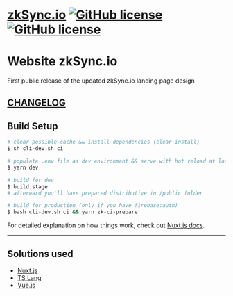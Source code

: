 # [zkSync.io](https://zksync.io/) [![GitHub license](https://img.shields.io/badge/license-MIT-blue.svg)](https://github.com/matter-labs/zksync-web-landing/blob/main/LICENSE-MIT) [![GitHub license](https://img.shields.io/badge/license-Apache%202-blue)](https://github.com/matter-labs/zksync-web-landing/blob/main/LICENSE-MIT)

# Website zkSync.io

First public release of the updated zkSync.io landing page design

## [CHANGELOG](./CHANGELOG.md)

## Build Setup

```bash
# clear possible cache && install dependencies (clear install)
$ sh cli-dev.sh ci

# populate .env file as dev environment && serve with hot reload at localhost:3000
$ yarn dev

# build for dev
$ build:stage
# afterward you'll have prepared distributive in /public folder

# build for production (only if you have firebase:auth)
$ bash cli-dev.sh ci && yarn zk-ci-prepare
```

For detailed explanation on how things work, check out [Nuxt.js docs](https://nuxtjs.org).

---

## Solutions used

- [Nuxt.js](https://nuxtjs.org)
- [TS Lang](https://www.typescriptlang.org)
- [Vue.js](https://vuejs.org)
